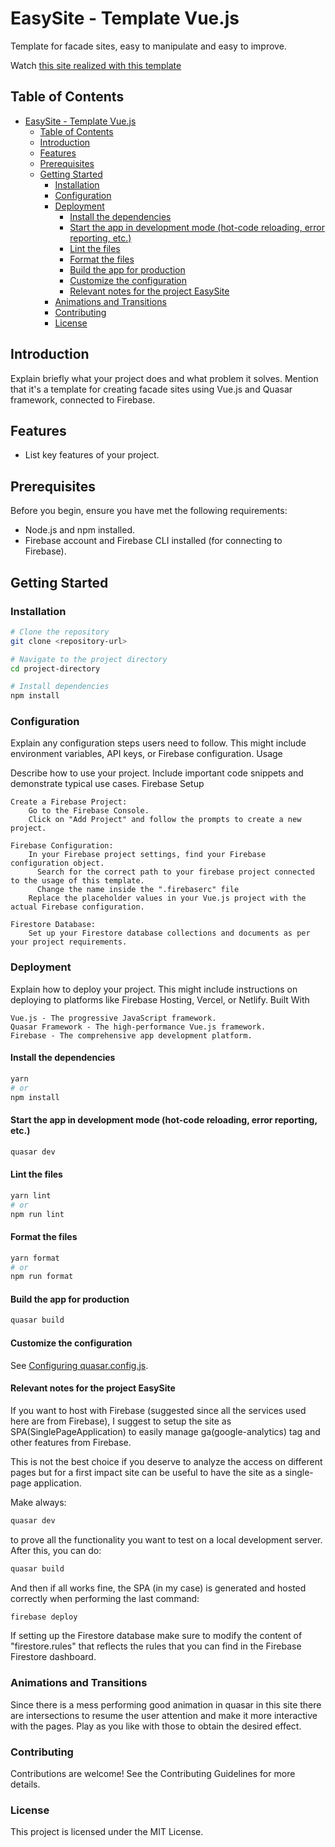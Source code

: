 # EasySite - Template Vue.js

Template for facade sites, easy to manipulate and easy to improve.

Watch [this site realized with this template](https://itlpuliziegenova.it)

## Table of Contents

- [EasySite - Template Vue.js](#easysite---template-vuejs)
  - [Table of Contents](#table-of-contents)
  - [Introduction](#introduction)
  - [Features](#features)
  - [Prerequisites](#prerequisites)
  - [Getting Started](#getting-started)
    - [Installation](#installation)
    - [Configuration](#configuration)
    - [Deployment](#deployment)
      - [Install the dependencies](#install-the-dependencies)
      - [Start the app in development mode (hot-code reloading, error reporting, etc.)](#start-the-app-in-development-mode-hot-code-reloading-error-reporting-etc)
      - [Lint the files](#lint-the-files)
      - [Format the files](#format-the-files)
      - [Build the app for production](#build-the-app-for-production)
      - [Customize the configuration](#customize-the-configuration)
      - [Relevant notes for the project EasySite](#relevant-notes-for-the-project-easysite)
    - [Animations and Transitions](#animations-and-transitions)
    - [Contributing](#contributing)
    - [License](#license)

## Introduction

Explain briefly what your project does and what problem it solves. Mention that it's a template for creating facade sites using Vue.js and Quasar framework, connected to Firebase.

## Features

- List key features of your project.

## Prerequisites

Before you begin, ensure you have met the following requirements:

- Node.js and npm installed.
- Firebase account and Firebase CLI installed (for connecting to Firebase).

## Getting Started

### Installation

```bash
# Clone the repository
git clone <repository-url>

# Navigate to the project directory
cd project-directory

# Install dependencies
npm install
```

### Configuration

Explain any configuration steps users need to follow. This might include environment variables, API keys, or Firebase configuration.
Usage

Describe how to use your project. Include important code snippets and demonstrate typical use cases.
Firebase Setup

    Create a Firebase Project:
        Go to the Firebase Console.
        Click on "Add Project" and follow the prompts to create a new project.

    Firebase Configuration:
        In your Firebase project settings, find your Firebase configuration object.
          Search for the correct path to your firebase project connected to the usage of this template.
          Change the name inside the ".firebaserc" file
        Replace the placeholder values in your Vue.js project with the actual Firebase configuration.

    Firestore Database:
        Set up your Firestore database collections and documents as per your project requirements.

### Deployment

Explain how to deploy your project. This might include instructions on deploying to platforms like Firebase Hosting, Vercel, or Netlify.
Built With

    Vue.js - The progressive JavaScript framework.
    Quasar Framework - The high-performance Vue.js framework.
    Firebase - The comprehensive app development platform.

#### Install the dependencies
```bash
yarn
# or
npm install
```

#### Start the app in development mode (hot-code reloading, error reporting, etc.)
```bash
quasar dev
```


#### Lint the files
```bash
yarn lint
# or
npm run lint
```


#### Format the files
```bash
yarn format
# or
npm run format
```



#### Build the app for production
```bash
quasar build
```

#### Customize the configuration
See [Configuring quasar.config.js](https://v2.quasar.dev/quasar-cli-vite/quasar-config-js).


#### Relevant notes for the project EasySite

If you want to host with Firebase (suggested since all the services used here are from Firebase), I suggest to setup the site as SPA(SinglePageApplication) to easily manage ga(google-analytics) tag and other features from Firebase.

This is not the best choice if you deserve to analyze the access on different pages but for a first impact site can be useful to have the site as a single-page application.

Make always:
  ```bash
  quasar dev
  ```
to prove all the functionality you want to test on a local development server.
After this, you can do:

  ```bash
  quasar build
  ```

And then if all works fine, the SPA (in my case) is generated and hosted correctly when performing the last command:

  ```bash
  firebase deploy
  ```

If setting up the Firestore database make sure to modify the content of "firestore.rules" that reflects the rules that you can find in the Firebase Firestore dashboard.

### Animations and Transitions

Since there is a mess performing good animation in quasar in this site there are intersections to resume the user attention and make it more interactive with the pages.
Play as you like with those to obtain the desired effect.

### Contributing

Contributions are welcome! See the Contributing Guidelines for more details.

### License
This project is licensed under the MIT License.

<!-- Acknowledgements

    Mention any libraries, tools, or people you'd like to thank or acknowledge. -->
